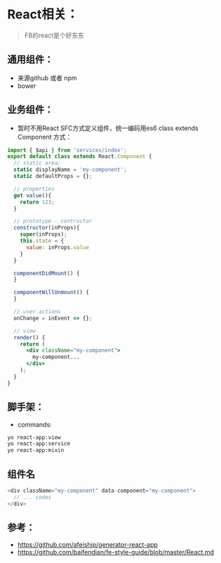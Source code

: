 # React相关：
> FB的react是个好东东

## 通用组件：
+ 来源github 或者 npm
+ bower


## 业务组件：
+ 暂时不用React SFC方式定义组件，统一编码用es6 class extends Component 方式：
```jsx
import { $api } from 'services/index';
export default class extends React.Component {
  // static area;
  static displayName = 'my-component';
  static defaultProps = {};

  // properties
  get value(){
    return 123;
  }

  // prototype - contructor
  constructor(inProps){
    super(inProps);
    this.state = {
      value: inProps.value
    }
  }

  componentDidMount() {
  }

  componentWillUnmount() {
  }

  // user actions
  onChange = inEvent => {};

  // view
  render() {
    return (
      <div className="my-component">
        my-component...
      </div>
    );
  }
}
```

## 脚手架：
+ commands:
```bash
yo react-app:view
yo react-app:service
yo react-app:mixin
```

## 组件名
```js
<div className="my-component" data-component="my-component">
  // ... codes
</div>
```


## 参考：
+ https://github.com/afeiship/generator-react-app
+ https://github.com/baifendian/fe-style-guide/blob/master/React.md
